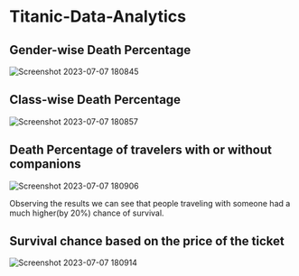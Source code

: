 # Titanic-Data-Analytics

## Gender-wise Death Percentage
![Screenshot 2023-07-07 180845](https://github.com/NikhilManglik/Titanic-Data-Analytics/assets/73818714/8bf67e5c-374b-4ef9-aca7-f5e730b10f59)

## Class-wise Death Percentage
![Screenshot 2023-07-07 180857](https://github.com/NikhilManglik/Titanic-Data-Analytics/assets/73818714/00fb90de-2997-4efd-939d-0f1bc4b3ac88)

## Death Percentage of travelers with or without companions
![Screenshot 2023-07-07 180906](https://github.com/NikhilManglik/Titanic-Data-Analytics/assets/73818714/d99cd7bb-1647-4354-aed9-6968039ea6b0)

Observing the results we can see that people traveling with someone had a much higher(by 20%) chance of survival.

## Survival chance based on the price of the ticket
![Screenshot 2023-07-07 180914](https://github.com/NikhilManglik/Titanic-Data-Analytics/assets/73818714/f649d691-cb18-4acc-bbe9-368802bf3b26)
